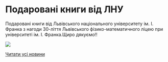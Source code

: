 # Подаровані книги від ЛНУ

Подаровані книги від Львівського національного університету ім. І. Франка з нагоди 30-ліття Львівського фізико-математичного ліцею при університеті ім. І. Франка.Щиро дякуємо!!


![](/images/blog/подаровані-книги-від-лну/книги.jpg)


[Читати усі новини](/news)

